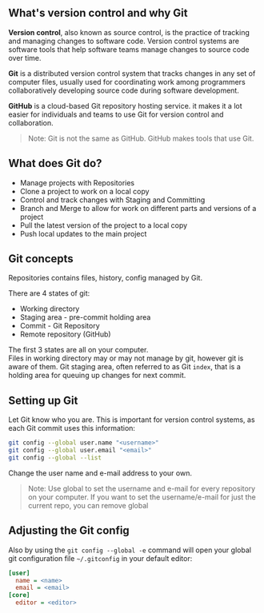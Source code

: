 ## What's version control and why Git

**Version control**, also known as source control, is the practice
of tracking and managing changes to software code. Version control
systems are software tools that help software teams manage changes
to source code over time.

**Git** is a distributed version control system that tracks changes
in any set of computer files, usually used for coordinating
work among programmers collaboratively developing source code during
software development.

**GitHub** is a cloud-based Git repository hosting service. it makes
it a lot easier for individuals and teams to use Git for version
control and collaboration.

> Note: Git is not the same as GitHub. GitHub makes tools that use Git.

## What does Git do?

- Manage projects with Repositories
- Clone a project to work on a local copy
- Control and track changes with Staging and Committing
- Branch and Merge to allow for work on different parts and versions of a project
- Pull the latest version of the project to a local copy
- Push local updates to the main project

## Git concepts

Repositories contains files, history, config managed by Git.

There are 4 states of git:

- Working directory
- Staging area - pre-commit holding area
- Commit - Git Repository
- Remote repository (GitHub)

The first 3 states are all on your computer.  
Files in working directory may or may not manage by git, however git
is aware of them.
Git staging area, often referred to as Git `index`, that is a holding
area for queuing up changes for next commit.

## Setting up Git

Let Git know who you are. This is important for version control
systems, as each Git commit uses this information:

```bash
git config --global user.name "<username>"
git config --global user.email "<email>"
git config --global --list
```

Change the user name and e-mail address to your own.

> Note: Use global to set the username and e-mail for every repository
> on your computer. If you want to set the username/e-mail for just the
> current repo, you can remove global

## Adjusting the Git config

Also by using the `git config --global -e` command will open your
global git configuration file `~/.gitconfig` in your default editor:

```ini
[user]
  name = <name>
  email = <email>
[core]
  editor = <editor>
```
